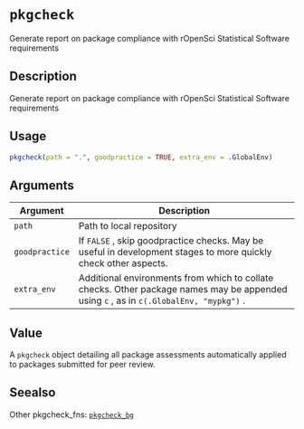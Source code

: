 # `pkgcheck`

Generate report on package compliance with rOpenSci Statistical Software
 requirements


## Description

Generate report on package compliance with rOpenSci Statistical Software
 requirements


## Usage

```r
pkgcheck(path = ".", goodpractice = TRUE, extra_env = .GlobalEnv)
```


## Arguments

Argument      |Description
------------- |----------------
`path`     |     Path to local repository
`goodpractice`     |     If `FALSE` , skip goodpractice checks. May be useful in development stages to more quickly check other aspects.
`extra_env`     |     Additional environments from which to collate checks. Other package names may be appended using `c` , as in `c(.GlobalEnv, "mypkg")` .


## Value

A `pkgcheck` object detailing all package assessments automatically
 applied to packages submitted for peer review.


## Seealso

Other pkgcheck_fns:
 [`pkgcheck_bg`](#pkgcheckbg)


